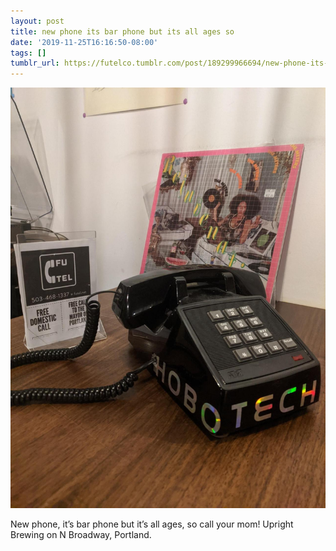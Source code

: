 ```yaml
---
layout: post
title: new phone its bar phone but its all ages so
date: '2019-11-25T16:16:50-08:00'
tags: []
tumblr_url: https://futelco.tumblr.com/post/189299966694/new-phone-its-bar-phone-but-its-all-ages-so
---
```

 ![](/images/blog/3b229ae2c409849a9255eb659be4a157d50d57c5.jpg)  

New phone, it’s bar phone but it’s all ages, so call your mom! Upright Brewing on N Broadway, Portland.

